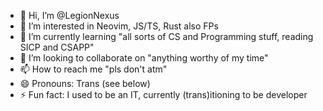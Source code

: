 - 👋 Hi, I’m @LegionNexus
- 👀 I’m interested in Neovim, JS/TS, Rust also FPs
- 🌱 I’m currently learning "all sorts of CS and Programming stuff, reading SICP and CSAPP"
- 💞️ I’m looking to collaborate on "anything worthy of my time"
- 📫 How to reach me "pls don't atm"
- 😄 Pronouns: Trans (see below)
- ⚡ Fun fact: I used to be an IT, currently (trans)itioning to be developer

<!---
LegionNexus/LegionNexus is a ✨ special ✨ repository because its `README.md` (this file) appears on your GitHub profile.
You can click the Preview link to take a look at your changes.
--->
